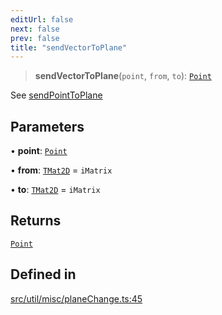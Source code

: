 ```yaml
---
editUrl: false
next: false
prev: false
title: "sendVectorToPlane"
---
```


> **sendVectorToPlane**(`point`, `from`, `to`): [`Point`](/api/classes/point/)

See [sendPointToPlane](../../../../../../api/namespaces/util/functions/sendpointtoplane)

## Parameters

• **point**: [`Point`](/api/classes/point/)

• **from**: [`TMat2D`](/api/type-aliases/tmat2d/) = `iMatrix`

• **to**: [`TMat2D`](/api/type-aliases/tmat2d/) = `iMatrix`

## Returns

[`Point`](/api/classes/point/)

## Defined in

[src/util/misc/planeChange.ts:45](https://github.com/fabricjs/fabric.js/blob/a0b4adf41e0a1fd81824114cedd4c32bfb8cac25/src/util/misc/planeChange.ts#L45)
